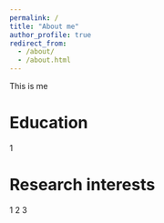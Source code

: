 ```yaml
---
permalink: /
title: "About me"
author_profile: true
redirect_from: 
  - /about/
  - /about.html
---
```


This is me

Education
======
1

Research interests
======
1
2
3
